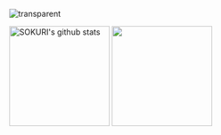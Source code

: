 <a id="Yelin's Hub">

![transparent](https://capsule-render.vercel.app/api?type=transparent&fontColor=703ee5&text=Yelin's%20Hub&height=150&fontSize=60&desc=welcome&descAlignY=75&descAlign=60)

<a href="https://github.com/yelin1197"><img align="center" style="height:180px" src="https://github-readme-stats.vercel.app/api?username=Eungyeol41&show_icons=true&include_all_commits=true&hide_border=true&bg_color=30,7F7FD5,86A8E7,91eae4&title_color=fff&text_color=fff" alt="SOKURI's github stats" /></a>
<a href="https://github.com/yelin1197"><img align="center" style="height:180px" src="https://github-readme-stats.vercel.app/api/top-langs/?username=Eungyeol41&layout=compact&hide_border=true&bg_color=30,91eae4,86A8E7&title_color=fff&text_color=fff" /></a> 
